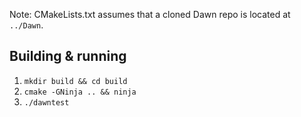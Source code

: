 Note: CMakeLists.txt assumes that a cloned Dawn repo is located at `../Dawn`.

## Building & running

1. `mkdir build && cd build`
2. `cmake -GNinja .. && ninja`
3. `./dawntest`